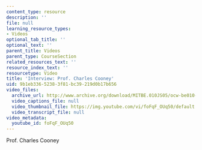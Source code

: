 ```yaml
---
content_type: resource
description: ''
file: null
learning_resource_types:
- Videos
optional_tab_title: ''
optional_text: ''
parent_title: Videos
parent_type: CourseSection
related_resources_text: ''
resource_index_text: ''
resourcetype: Video
title: 'Interview: Prof. Charles Cooney'
uid: 9b1eb336-5238-3f81-bc39-219d0b17b656
video_files:
  archive_url: http://www.archive.org/download/MITBE.010JS05/ocw-be010-Cooney-220k.mp4
  video_captions_file: null
  video_thumbnail_file: https://img.youtube.com/vi/foFqF_OUq50/default.jpg
  video_transcript_file: null
video_metadata:
  youtube_id: foFqF_OUq50
---
```


Prof. Charles Cooney